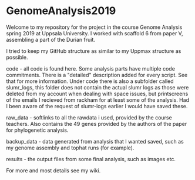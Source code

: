 # GenomeAnalysis2019
Welcome to my repository for the project in the course Genome Analysis spring 2019 at Uppsala University. 
I worked with scaffold 6 from paper V, assembling a part of the Durian fruit. 

I tried to keep my GitHub structure as similar to my Uppmax structure as possible. 

code - all code is found here. Some analysis parts have multiple code commitments. There is a "detailed" description added for every script. See that for more information. Under code there is also a subfolder called slumr_logs, this folder does not contain the actual slumr logs as those were deleted from my account when dealing with space issues, but printscreens of the emails I recieved from rackham for at least some of the analysis. Had I been aware of the request of slumr-logs earlier I would have saved these. 

raw_data - softlinks to all the rawdata i used, provided by the course teachers. Also contains the 49 genes provided by the authors of the paper for phylogenetic analysis. 

backup_data - data generated from analysis that I wanted saved, such as my genome assembly and tophat runs (for example). 

results - the output files from some final analysis, such as images etc. 

For more and most details see my wiki. 



